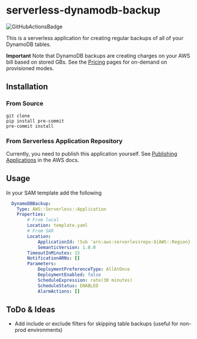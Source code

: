 # serverless-dynamodb-backup

![GitHubActionsBadge](https://github.com/thomasklinger1234/serverless-dynamodb-backup/workflows/Main/badge.svg)

This is a serverless application for creating regular backups of all of your DynamoDB tables.

**Important** Note that DynamoDB backups are creating charges on your AWS bill based on stored GBs. See the [Pricing](https://aws.amazon.com/dynamodb/pricing/) pages for on-demand on provisioned modes.

## Installation

### From Source

```
git clone
pip install pre-commit
pre-commit install
```

### From Serverless Application Repository

Currently, you need to publish this application yourself. See [Publishing Applications](https://docs.aws.amazon.com/serverlessrepo/latest/devguide/serverlessrepo-how-to-publish.html) in the AWS docs.

## Usage

In your SAM template add the following

```yaml
  DynamoDBBackup:
    Type: AWS::Serverless::Application
    Properties:
        # From local
        Location: template.yaml
        # From SAR
        Location:
            ApplicationId: !Sub 'arn:aws:serverlessrepo:${AWS::Region}:${AWS::AccountId}:applications/dynamodb-backup'
            SemanticVersion: 1.0.0
        TimeoutInMinutes: 15
        NotificationARNs: []
        Parameters:
            DeploymentPreferenceType: AllAtOnce
            DeploymentEnabled: false
            ScheduleExpression: rate(30 minutes)
            ScheduleStatus: ENABLED
            AlarmActions: []
```

## ToDo & Ideas

- Add include or exclude filters for skipping table backups (useful for non-prod environments)
